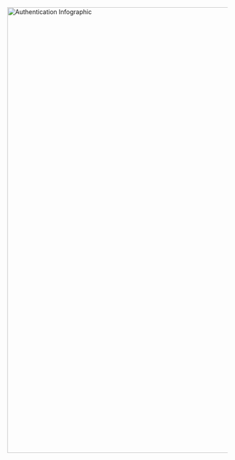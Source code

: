 <img width="1017" alt="Authentication Infographic" src="https://github.com/user-attachments/assets/b96f5393-2073-4f64-8bc2-8fd2dbee7244" />
